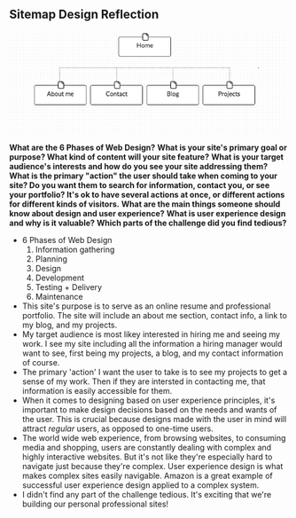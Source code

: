 ## Sitemap Design Reflection

![sitemap](imgs/2.3_sitemap.png)

**What are the 6 Phases of Web Design?**
**What is your site's primary goal or purpose? What kind of content will your site feature?**
**What is your target audience's interests and how do you see your site addressing them?**
**What is the primary "action" the user should take when coming to your site? Do you want them to search for information, contact you, or see your portfolio? It's ok to have several actions at once, or different actions for different kinds of visitors.**
**What are the main things someone should know about design and user experience?**
**What is user experience design and why is it valuable?**
**Which parts of the challenge did you find tedious?**

- 6 Phases of Web Design
  1. Information gathering
  2. Planning
  3. Design
  4. Development
  5. Testing + Delivery
  6. Maintenance
- This site's purpose is to serve as an online resume and professional portfolio. The site will include an about me section, contact info, a link to my blog, and my projects.
- My target audience is most likey interested in hiring me and seeing my work. I see my site including all the information a hiring manager would want to see, first being my projects, a blog, and my contact information of course.
- The primary 'action' I want the user to take is to see my projects to get a sense of my work. Then if they are intersted in contacting me, that information is easily accessible for them.
- When it comes to designing based on user experience principles, it's important to make design decisions based on the needs and wants of the user. This is crucial because designs made with the user in mind will attract *regular* users, as opposed to one-time users.
- The world wide web experience, from browsing websites, to consuming media and shopping, users are constantly dealing with complex and highly interactive websites. But it's not like they're especially hard to navigate just because they're complex. User experience design is what makes complex sites easily navigable. Amazon is a great example of successful user experience design applied to a complex system.
- I didn't find any part of the challenge tedious. It's exciting that we're building our personal professional sites!